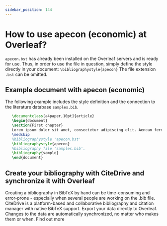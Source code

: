 ```yaml
---
sidebar_position: 144
---
```


# How to use apecon (economic) at Overleaf?
`apecon.bst` has already been installed on the Overleaf servers and is ready for use. Thus, in order to use the file in question, simply define the style directly in your document: `\bibliographystyle{apecon}` The file extension `.bst` can be omitted.

## Example document with apecon (economic)
The following example includes the style definition and the connection to the literature database `samples.bib`.
```tex
   \documentclass[a4paper,10pt]{article}
   \begin{document}
   \section{First chapter}
   Lorem ipsum dolor sit amet, consectetur adipiscing elit. Aenean fermentum justo massa, ut maximus mauris sodales et. Aenean vel elit a erat rhoncus pharetra.
   \medskip
   %bibliographystyle 'apecon.bst'
   \bibliographystyle{apecon}
   %bibliography file 'samples.bib'.
   \bibliography{sample}
   \end{document}
```

## Create your bibliography with CiteDrive and synchronize it with Overleaf
Creating a bibliography in BibTeX by hand can be time-consuming and error-prone - especially when several people are working on the .bib file. CiteDrive is a platform-based and collaborative bibliography and citation manager with native BibTeX support. Export your data directly to Overleaf. Changes to the data are automatically synchronized, no matter who makes them or when. Find out more